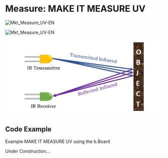 # Measure:  MAKE IT MEASURE UV

![Mkt_Measure_UV-EN](https://github.com/Brilliant-Labs/bboard-tutorials-cards/blob/master/8_Measure/Measure5/Mkt_Measure_UV-EN.png?raw=true "Mkt_Measure_UV-EN")

![Mkt_Measure_UV-EN](https://github.com/Brilliant-Labs/bboard-tutorials-v3/blob/master/bboard-tutorials-cards/8_Measure/Measure5/Mkt_Measure_UV-EN.png?raw=true "Mkt_Measure_UV-EN")

![Magic](https://github.com/Brilliant-Labs/bboard-tutorials-v3/blob/master/ir-distance/IRpic.png?raw=true "A magician's assistant")

## Code Example

Example MAKE IT MEASURE UV using the b.Board

Under Construction...